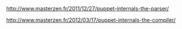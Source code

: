 http://www.masterzen.fr/2011/12/27/puppet-internals-the-parser/

http://www.masterzen.fr/2012/03/17/puppet-internals-the-compiler/

